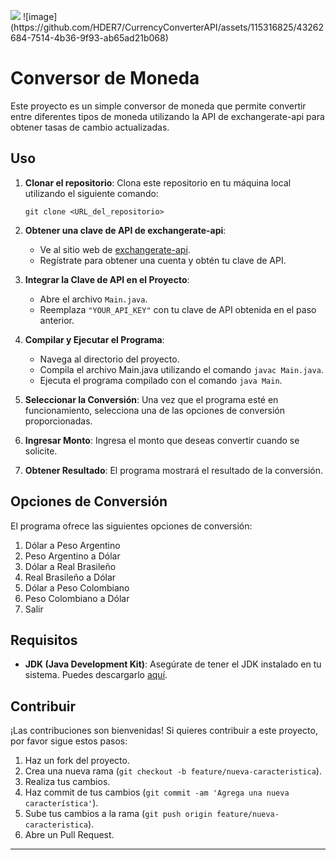 <p align="left">
   <img src="https://img.shields.io/badge/STATUS-EN%20DESAROLLO-green">
   ![image](https://github.com/HDER7/CurrencyConverterAPI/assets/115316825/43262684-7514-4b36-9f93-ab65ad21b068)
   </p>

# Conversor de Moneda
Este proyecto es un simple conversor de moneda que permite convertir entre diferentes tipos de moneda utilizando la API de exchangerate-api para obtener tasas de cambio actualizadas.

## Uso

1. **Clonar el repositorio**: Clona este repositorio en tu máquina local utilizando el siguiente comando:

    ```
    git clone <URL_del_repositorio>
    ```

2. **Obtener una clave de API de exchangerate-api**:
   - Ve al sitio web de [exchangerate-api](https://www.exchangerate-api.com/).
   - Regístrate para obtener una cuenta y obtén tu clave de API.

3. **Integrar la Clave de API en el Proyecto**:
   - Abre el archivo `Main.java`.
   - Reemplaza `"YOUR_API_KEY"` con tu clave de API obtenida en el paso anterior.

4. **Compilar y Ejecutar el Programa**:
   - Navega al directorio del proyecto.
   - Compila el archivo Main.java utilizando el comando `javac Main.java`.
   - Ejecuta el programa compilado con el comando `java Main`.

5. **Seleccionar la Conversión**: Una vez que el programa esté en funcionamiento, selecciona una de las opciones de conversión proporcionadas.

6. **Ingresar Monto**: Ingresa el monto que deseas convertir cuando se solicite.

7. **Obtener Resultado**: El programa mostrará el resultado de la conversión.

## Opciones de Conversión

El programa ofrece las siguientes opciones de conversión:

1. Dólar a Peso Argentino
2. Peso Argentino a Dólar
3. Dólar a Real Brasileño
4. Real Brasileño a Dólar
5. Dólar a Peso Colombiano
6. Peso Colombiano a Dólar
7. Salir

## Requisitos

- **JDK (Java Development Kit)**: Asegúrate de tener el JDK instalado en tu sistema. Puedes descargarlo [aquí](https://www.oracle.com/java/technologies/javase-jdk11-downloads.html).

## Contribuir

¡Las contribuciones son bienvenidas! Si quieres contribuir a este proyecto, por favor sigue estos pasos:

1. Haz un fork del proyecto.
2. Crea una nueva rama (`git checkout -b feature/nueva-caracteristica`).
3. Realiza tus cambios.
4. Haz commit de tus cambios (`git commit -am 'Agrega una nueva característica'`).
5. Sube tus cambios a la rama (`git push origin feature/nueva-caracteristica`).
6. Abre un Pull Request.

---


